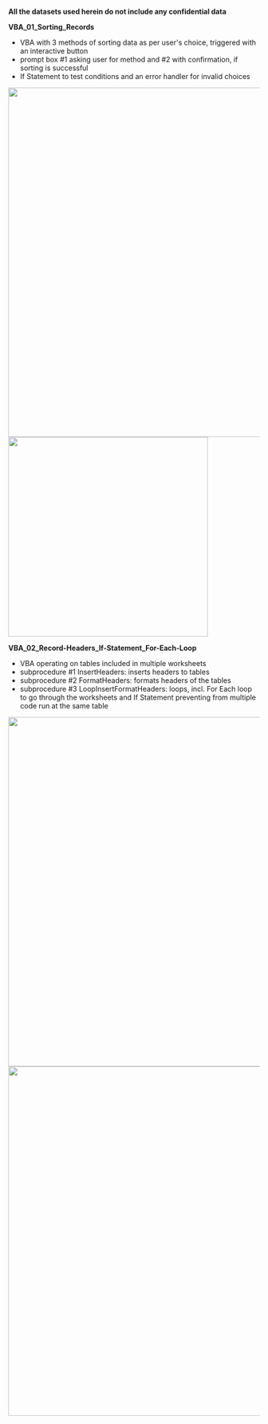 **All the datasets used herein do not include any confidential data**

**VBA_01_Sorting_Records**
- VBA with 3 methods of sorting data as per user's choice, triggered with an interactive button
- prompt box #1 asking user for method and #2 with confirmation, if sorting is successful
- If Statement to test conditions and an error handler for invalid choices

<img src="https://github.com/Anna-portfolio/VBA/assets/75646880/ad71e868-bae6-4601-93c1-fb24a89d8029" width="700px">
<img src="https://github.com/Anna-portfolio/VBA/assets/75646880/aa4b8ba1-0b15-4557-bbe8-b0f756f92a7d" width="400px"><br>


**VBA_02_Record-Headers_If-Statement_For-Each-Loop**
- VBA operating on tables included in multiple worksheets
- subprocedure #1 InsertHeaders: inserts headers to tables
- subprocedure #2 FormatHeaders: formats headers of the tables 
- subprocedure #3 LoopInsertFormatHeaders: loops, incl. For Each loop to go through the worksheets and If Statement preventing from multiple code run at the same table

<img src="https://github.com/Anna-portfolio/VBA/assets/75646880/78acdfda-7b84-4125-b418-bbaf082bd25c" width="700px">
<img src="https://github.com/Anna-portfolio/VBA/assets/75646880/1031709b-b15e-4cfe-89c3-f94e293f2432" width="700px">
